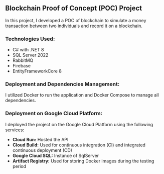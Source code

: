 ## Blockchain Proof of Concept (POC) Project

In this project, I developed a POC of blockchain to simulate a money transaction between two individuals and record it on a blockchain.

### Technologies Used:
- C# with .NET 8
- SQL Server 2022
- RabbitMQ
- Firebase
- EntityFrameworkCore 8

### Deployment and Dependencies Management:
I utilized Docker to run the application and Docker Compose to manage all dependencies.

### Deployment on Google Cloud Platform:
I deployed the project on the Google Cloud Platform using the following services:

- **Cloud Run:** Hosted the API
- **Cloud Build:** Used for continuous integration (CI) and integrated continuous deployment (CD)
- **Google Cloud SQL:** Instance of SqlServer
- **Artifact Registry:** Used for storing Docker images during the testing period

